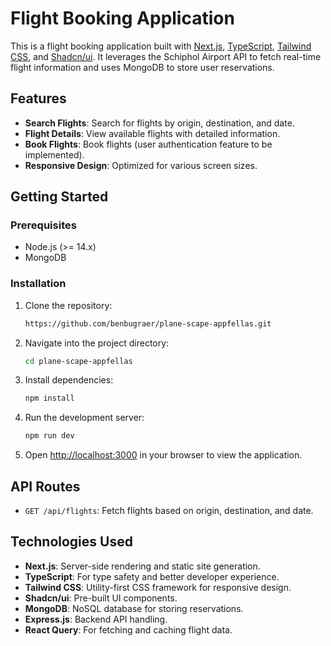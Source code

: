 # Flight Booking Application

This is a flight booking application built with [Next.js](https://nextjs.org/), [TypeScript](https://www.typescriptlang.org/), [Tailwind CSS](https://tailwindcss.com/), and [Shadcn/ui](https://shadcn.dev/). It leverages the Schiphol Airport API to fetch real-time flight information and uses MongoDB to store user reservations.

## Features

- **Search Flights**: Search for flights by origin, destination, and date.
- **Flight Details**: View available flights with detailed information.
- **Book Flights**: Book flights (user authentication feature to be implemented).
- **Responsive Design**: Optimized for various screen sizes.

## Getting Started

### Prerequisites

- Node.js (>= 14.x)
- MongoDB

### Installation

1. Clone the repository:

   ```bash
   https://github.com/benbugraer/plane-scape-appfellas.git
   ```

2. Navigate into the project directory:

   ```bash
   cd plane-scape-appfellas
   ```

3. Install dependencies:

   ```bash
   npm install
   ```

4. Run the development server:

   ```bash
   npm run dev
   ```

5. Open [http://localhost:3000](http://localhost:3000) in your browser to view the application.

## API Routes

- `GET /api/flights`: Fetch flights based on origin, destination, and date.

## Technologies Used

- **Next.js**: Server-side rendering and static site generation.
- **TypeScript**: For type safety and better developer experience.
- **Tailwind CSS**: Utility-first CSS framework for responsive design.
- **Shadcn/ui**: Pre-built UI components.
- **MongoDB**: NoSQL database for storing reservations.
- **Express.js**: Backend API handling.
- **React Query**: For fetching and caching flight data.
